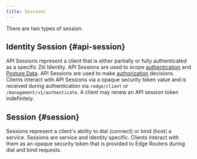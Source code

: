 ```yaml
---
title: Sessions
---
```


There are two types of session.

## Identity Session {#api-session}

API Sessions represent a client that is either partially or fully authenticated as a specific Ziti Identity. API
Sessions are used to scope [authentication](./authentication/auth.md) and [Posture Data](./authorization/posture-checks.md).
API Sessions are used to make [authorization](./authorization/auth.md) decisions. Clients interact with
API Sessions via a opaque security token value and is received during authentication via `/edge/client` or `/management/v1/authenticate`. A client may renew an API session token indefinitely.

## Session {#session}

Sessions represent a client's ability to dial (connect) or bind (host) a service.
Sessions are service and identity specific. Clients interact with them
as an opaque security token that is provided to Edge Routers during dial and bind requests.
